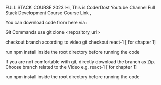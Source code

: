 FULL STACK COURSE 2023
Hi, This is CoderDost Youtube Channel Full Stack Development Course Course Link ,

You can download code from here via :

Git Commands
use git clone <repository_url>

checkout branch according to video git checkout react-1 [ for chapter 1]

run npm install inside the root directory before running the code

If you are not comfortable with git, directly download the branch as Zip.
Choose branch related to the Video e.g. react-1 [ for chapter 1]

run npm install inside the root directory before running the code